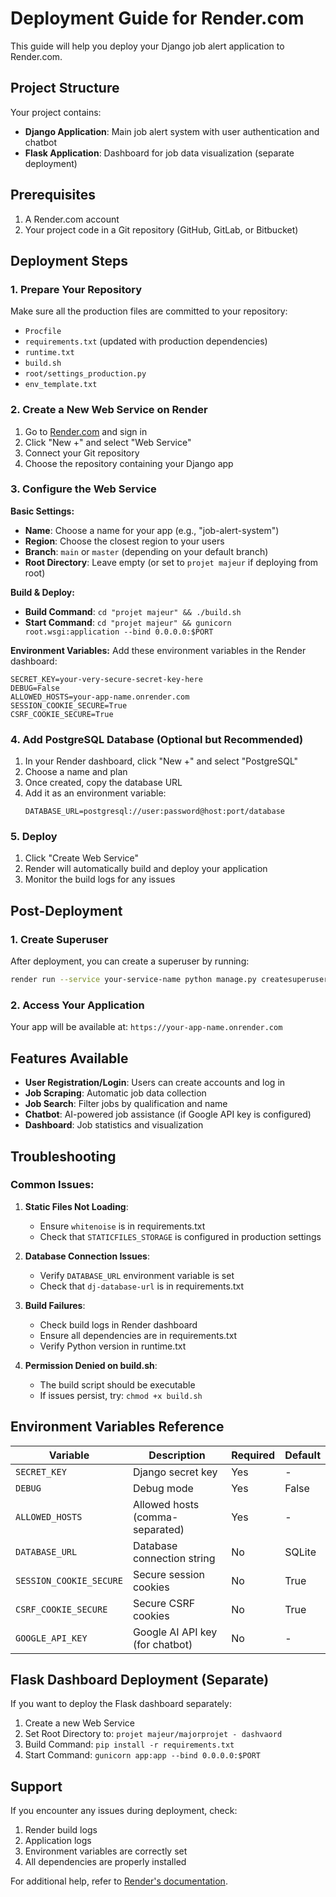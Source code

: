 # Deployment Guide for Render.com

This guide will help you deploy your Django job alert application to Render.com.

## Project Structure

Your project contains:
- **Django Application**: Main job alert system with user authentication and chatbot
- **Flask Application**: Dashboard for job data visualization (separate deployment)

## Prerequisites

1. A Render.com account
2. Your project code in a Git repository (GitHub, GitLab, or Bitbucket)

## Deployment Steps

### 1. Prepare Your Repository

Make sure all the production files are committed to your repository:
- `Procfile`
- `requirements.txt` (updated with production dependencies)
- `runtime.txt`
- `build.sh`
- `root/settings_production.py`
- `env_template.txt`

### 2. Create a New Web Service on Render

1. Go to [Render.com](https://render.com) and sign in
2. Click "New +" and select "Web Service"
3. Connect your Git repository
4. Choose the repository containing your Django app

### 3. Configure the Web Service

**Basic Settings:**
- **Name**: Choose a name for your app (e.g., "job-alert-system")
- **Region**: Choose the closest region to your users
- **Branch**: `main` or `master` (depending on your default branch)
- **Root Directory**: Leave empty (or set to `projet majeur` if deploying from root)

**Build & Deploy:**
- **Build Command**: `cd "projet majeur" && ./build.sh`
- **Start Command**: `cd "projet majeur" && gunicorn root.wsgi:application --bind 0.0.0.0:$PORT`

**Environment Variables:**
Add these environment variables in the Render dashboard:

```
SECRET_KEY=your-very-secure-secret-key-here
DEBUG=False
ALLOWED_HOSTS=your-app-name.onrender.com
SESSION_COOKIE_SECURE=True
CSRF_COOKIE_SECURE=True
```

### 4. Add PostgreSQL Database (Optional but Recommended)

1. In your Render dashboard, click "New +" and select "PostgreSQL"
2. Choose a name and plan
3. Once created, copy the database URL
4. Add it as an environment variable:
   ```
   DATABASE_URL=postgresql://user:password@host:port/database
   ```

### 5. Deploy

1. Click "Create Web Service"
2. Render will automatically build and deploy your application
3. Monitor the build logs for any issues

## Post-Deployment

### 1. Create Superuser
After deployment, you can create a superuser by running:
```bash
render run --service your-service-name python manage.py createsuperuser --settings=root.settings_production
```

### 2. Access Your Application
Your app will be available at: `https://your-app-name.onrender.com`

## Features Available

- **User Registration/Login**: Users can create accounts and log in
- **Job Scraping**: Automatic job data collection
- **Job Search**: Filter jobs by qualification and name
- **Chatbot**: AI-powered job assistance (if Google API key is configured)
- **Dashboard**: Job statistics and visualization

## Troubleshooting

### Common Issues:

1. **Static Files Not Loading**:
   - Ensure `whitenoise` is in requirements.txt
   - Check that `STATICFILES_STORAGE` is configured in production settings

2. **Database Connection Issues**:
   - Verify `DATABASE_URL` environment variable is set
   - Check that `dj-database-url` is in requirements.txt

3. **Build Failures**:
   - Check build logs in Render dashboard
   - Ensure all dependencies are in requirements.txt
   - Verify Python version in runtime.txt

4. **Permission Denied on build.sh**:
   - The build script should be executable
   - If issues persist, try: `chmod +x build.sh`

## Environment Variables Reference

| Variable | Description | Required | Default |
|----------|-------------|----------|---------|
| `SECRET_KEY` | Django secret key | Yes | - |
| `DEBUG` | Debug mode | Yes | False |
| `ALLOWED_HOSTS` | Allowed hosts (comma-separated) | Yes | - |
| `DATABASE_URL` | Database connection string | No | SQLite |
| `SESSION_COOKIE_SECURE` | Secure session cookies | No | True |
| `CSRF_COOKIE_SECURE` | Secure CSRF cookies | No | True |
| `GOOGLE_API_KEY` | Google AI API key (for chatbot) | No | - |

## Flask Dashboard Deployment (Separate)

If you want to deploy the Flask dashboard separately:

1. Create a new Web Service
2. Set Root Directory to: `projet majeur/majorprojet - dashvaord`
3. Build Command: `pip install -r requirements.txt`
4. Start Command: `gunicorn app:app --bind 0.0.0.0:$PORT`

## Support

If you encounter any issues during deployment, check:
1. Render build logs
2. Application logs
3. Environment variables are correctly set
4. All dependencies are properly installed

For additional help, refer to [Render's documentation](https://render.com/docs).

